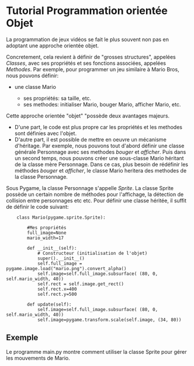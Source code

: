 # Tutorial Programmation orientée Objet

La programmation de jeux vidéos se fait le plus souvent non pas en adoptant une approche orientée objet.

Concretement, cela revient à définir de "grosses structures", appelées *Classes*, avec ses propriétés et ses fonctions associées, appelées *Methodes*. Par exemple, pour programmer un jeu similaire à Mario Bros, nous pouvons définir:

* une classe Mario 

    * ses propriétés: sa taille, etc.
    * ses methodes: initialiser Mario, bouger Mario, afficher Mario, etc.

Cette approche orientée "objet" "possède deux avantages majeurs. 

* D'une part, le code est plus propre car les propriétés et les methodes sont définies avec l'objet. 
* D'autre part, il est possible de mettre en oeuvre un mécanisme d'héritage. Par exemple, nous pouvons tout d'abord définir une classe générale Personnage avec ses methodes *bouger* et *afficher*. Puis dans un second temps, nous pouvons créer une sous-classe Mario héritant de la classe mère Personnage. Dans ce cas, plus besoin de rédéfinir les méthodes *bouger* et *afficher*, le classe Mario heritera des methodes de la classe Personnage.

    
Sous Pygame, la classe Personnage s'appelle *Sprite*. La classe Sprite possède un certain nombre de méthodes pour l'affichage, la détection de collision entre personnages etc etc. Pour définir une classe héritée, il suffit de définir le code suivant: 


        class Mario(pygame.sprite.Sprite):

            #Mes propriétés       
            full_image=None
            mario_width=17

            def __init__(self):
                # Constructeur (initialisation de l'objet)
                super().__init__()
                self.full_image = pygame.image.load("mario.png").convert_alpha()
                self.image=self.full_image.subsurface( (80, 0, self.mario_width, 40))
                self.rect = self.image.get_rect()
                self.rect.x=400
                self.rect.y=500

            def update(self):
                self.image=self.full_image.subsurface( (80, 0, self.mario_width, 40))
                self.image=pygame.transform.scale(self.image, (34, 80))



## Exemple

Le programme main.py montre comment utiliser la classe Sprite pour gérer les mouvements de Mario.
